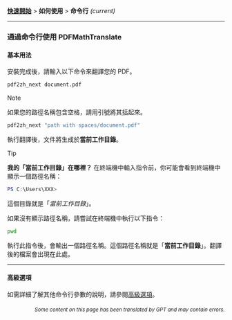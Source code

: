 [**快速開始**](./getting-started.md) > **如何使用** > **命令行** _(current)_

---

### 通過命令行使用 PDFMathTranslate

#### 基本用法

安裝完成後，請輸入以下命令來翻譯您的 PDF。

```bash
pdf2zh_next document.pdf
```

> [!NOTE]
> 
> 如果您的路徑名稱包含空格，請用引號將其括起來。
> 
> ```bash
> pdf2zh_next "path with spaces/document.pdf"
> ```

執行翻譯後，文件將生成於**當前工作目錄**。

> [!TIP]
> **我的「當前工作目錄」在哪裡？**
> 在終端機中輸入指令前，你可能會看到終端機中顯示一個路徑名稱：
> 
> ```powershell
> PS C:\Users\XXX>
> ```
> 
> 這個目錄就是「*當前工作目錄*」。
> 
> 如果沒有顯示路徑名稱，請嘗試在終端機中執行以下指令：
> 
> ```bash
> pwd
> ```
> 
> 執行此指令後，會輸出一個路徑名稱。這個路徑名稱就是「**當前工作目錄**」。翻譯後的檔案會出現在此處。

---

#### 高級選項

如需詳細了解其他命令行參數的說明，請參閱[高級選項](./../advanced/advanced.md)。

<div align="right"> 
<h6><small>Some content on this page has been translated by GPT and may contain errors.</small></h6>